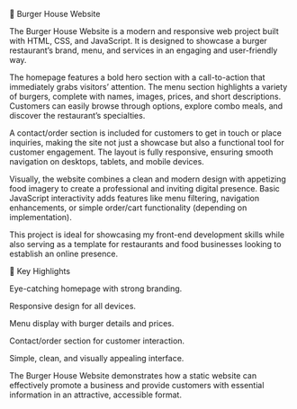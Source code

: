 🍔 Burger House Website

The Burger House Website is a modern and responsive web project built with HTML, CSS, and JavaScript. It is designed to showcase a burger restaurant’s brand, menu, and services in an engaging and user-friendly way.

The homepage features a bold hero section with a call-to-action that immediately grabs visitors’ attention. The menu section highlights a variety of burgers, complete with names, images, prices, and short descriptions. Customers can easily browse through options, explore combo meals, and discover the restaurant’s specialties.

A contact/order section is included for customers to get in touch or place inquiries, making the site not just a showcase but also a functional tool for customer engagement. The layout is fully responsive, ensuring smooth navigation on desktops, tablets, and mobile devices.

Visually, the website combines a clean and modern design with appetizing food imagery to create a professional and inviting digital presence. Basic JavaScript interactivity adds features like menu filtering, navigation enhancements, or simple order/cart functionality (depending on implementation).

This project is ideal for showcasing my front-end development skills while also serving as a template for restaurants and food businesses looking to establish an online presence.

🔑 Key Highlights

Eye-catching homepage with strong branding.

Responsive design for all devices.

Menu display with burger details and prices.

Contact/order section for customer interaction.

Simple, clean, and visually appealing interface.

The Burger House Website demonstrates how a static website can effectively promote a business and provide customers with essential information in an attractive, accessible format.
